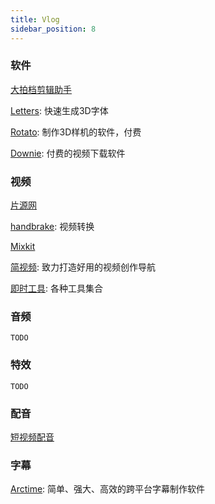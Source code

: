 ```yaml
---
title: Vlog
sidebar_position: 8
---
```


### 软件

[大拍档剪辑助手](http://spdpd.net/)

[Letters](https://text.design/): 快速生成3D字体

[Rotato](https://www.rotato.xyz/): 制作3D样机的软件，付费

[Downie](https://software.charliemonroe.net/downie/): 付费的视频下载软件

### 视频

[片源网](http://www.pianyuan.tv/)

[handbrake](https://handbrake.fr/): 视频转换

[Mixkit](https://mixkit.co/)

[简视频](https://www.aewz.com/): 致力打造好用的视频创作导航

[即时工具](https://www.67tool.com/): 各种工具集合

### 音频

`TODO`

### 特效

`TODO`

### 配音

[短视频配音](https://peiyin.wozhiyi.com/newproduction.html#)

### 字幕

[Arctime](https://arctime.org/): 简单、强大、高效的跨平台字幕制作软件

